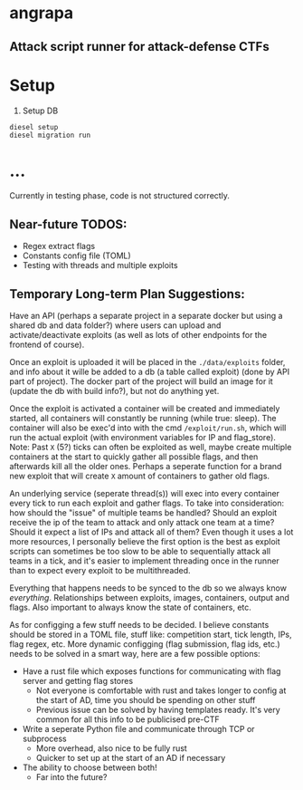 # angrapa
## Attack script runner for attack-defense CTFs

# Setup
1. Setup DB
```
diesel setup
diesel migration run
```

# ...

Currently in testing phase, code is not structured correctly.

## Near-future TODOS:
- Regex extract flags
- Constants config file (TOML)
- Testing with threads and multiple exploits

## Temporary Long-term Plan Suggestions:
Have an API (perhaps a separate project in a separate docker but using a shared db and data folder?) where users can upload and activate/deactivate exploits (as well as lots of other endpoints for the frontend of course).

Once an exploit is uploaded it will be placed in the `./data/exploits` folder, and info about it wille be added to a db (a table called exploit) (done by API part of project). The docker part of the project will build an image for it (update the db with build info?), but not do anything yet.

Once the exploit is activated a container will be created and immediately started, all containers will constantly be running (while true: sleep). The container will also be exec'd into with the cmd `/exploit/run.sh`, which will run the actual exploit (with environment variables for IP and flag_store). Note: Past `X` (5?) ticks can often be exploited as well, maybe create multiple containers at the start to quickly gather all possible flags, and then afterwards kill all the older ones. Perhaps a seperate function for a brand new exploit that will create `X` amount of containers to gather old flags.

An underlying service (seperate thread(s)) will exec into every container every tick to run each exploit and gather flags. To take into consideration: how should the "issue" of multiple teams be handled? Should an exploit receive the ip of the team to attack and only attack one team at a time? Should it expect a list of IPs and attack all of them? Even though it uses a lot more resources, I personally believe the first option is the best as exploit scripts can sometimes be too slow to be able to sequentially attack all teams in a tick, and it's easier to implement threading once in the runner than to expect every exploit to be multithreaded.

Everything that happens needs to be synced to the db so we always know *everything*. Relationships between exploits, images, containers, output and flags. Also important to always know the state of containers, etc.

As for configging a few stuff needs to be decided. I believe constants should be stored in a TOML file, stuff like: competition start, tick length, IPs, flag regex, etc. More dynamic configging (flag submission, flag ids, etc.) needs to be solved in a smart way, here are a few possible options:
- Have a rust file which exposes functions for communicating with flag server and getting flag stores
    - Not everyone is comfortable with rust and takes longer to config at the start of AD, time you should be spending on other stuff
    - Previous issue can be solved by having templates ready. It's very common for all this info to be publicised pre-CTF
- Write a seperate Python file and communicate through TCP or subprocess
    - More overhead, also nice to be fully rust
    - Quicker to set up at the start of an AD if necessary
- The ability to choose between both!
    - Far into the future?